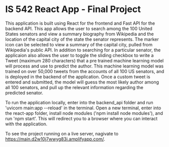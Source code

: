 # IS 542 React App - Final Project

This application is built using React for the frontend and Fast API for the backend API. This app allows the user to search among the 100 United States senators and view a summary biography from Wikipedia and the location of the capital city of the state the senator represents. The marker icon can be selected to view a summary of the capital city, pulled from Wikipedia's public API. In addition to searching for a particular senator, the applicaion also allows the user to toggle the sliding checkbox to write a Tweet (maximum 280 characters) that a pre trained machine learning model will process and use to predict the author. This machine learning model was trained on over 50,000 tweets from the accounts of all 100 US senators, and is deployed in the backend of the application. Once a custom tweet is entered and submitted, the model will guess the most likely author among all 100 senators, and pull up the relevant information regarding the predicted senator.


To run the application locally, enter into the backend_api folder and run 'uvicorn main:app --reload' in the terminal. Open a new terminal, enter into the react-app folder, install node modules ('npm install node modules'), and run 'npm start'. This will redirect you to a browser where you can interact with the application.

To see the project running on a live server, nagivate to https://main.d2w10j7wwyg83i.amplifyapp.com/.


